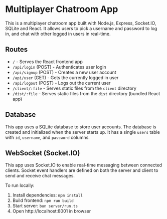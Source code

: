 
# Multiplayer Chatroom App

This is a multiplayer chatroom app built with Node.js, Express, Socket.IO, SQLite and React. It allows users to pick a username and password to log in, and chat with other logged in users in real-time. 

## Routes

- `/` - Serves the React frontend app
- `/api/login` (POST) - Authenticates user login 
- `/api/signup` (POST) - Creates a new user account
- `/api/user` (GET) - Gets the currently logged in user
- `/api/logout` (POST) - Logs out the current user
- `/client/:file` - Serves static files from the `client` directory 
- `/dist/:file` - Serves static files from the `dist` directory (bundled React app)

## Database

This app uses a SQLite database to store user accounts. The database is created and initialized when the server starts up. It has a single `users` table with `id`, `username`, and `password` columns.

## WebSocket (Socket.IO)

This app uses Socket.IO to enable real-time messaging between connected clients. Socket event handlers are defined on both the server and client to send and receive chat messages.

To run locally:
1. Install dependencies: `npm install` 
2. Build frontend: `npm run build`
3. Start server: `bun server/run.ts`
4. Open http://localhost:8001 in browser


